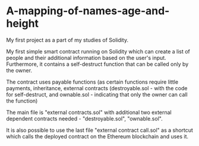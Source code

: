 # A-mapping-of-names-age-and-height
My first project as a part of my studies of Solidity.

My first simple smart contract running on Solidity which can create a list of people and their additional information based on the user's input. Furthermore, it contains a self-destruct function that can be called only by the owner.

The contract uses payable functions (as certain functions require little payments, inheritance, external contracts (destroyable.sol - with the code for self-destruct, and ownable.sol - indicating that only the owner can call the function)

The main file is "external contracts.sol" with additional two external dependent contracts needed - "destroyable.sol", "ownable.sol".

It is also possible to use the last file "external contract call.sol" as a shortcut which calls the deployed contract on the Ethereum blockchain and uses it. 
